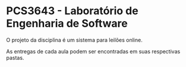 # PCS3643 - Laboratório de Engenharia de Software

O projeto da disciplina é um sistema para leilões online.

As entregas de cada aula podem ser encontradas em suas respectivas pastas.